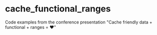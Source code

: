 # cache_functional_ranges
Code examples from the conference presentation "Cache friendly data + functional + ranges = ❤️"
